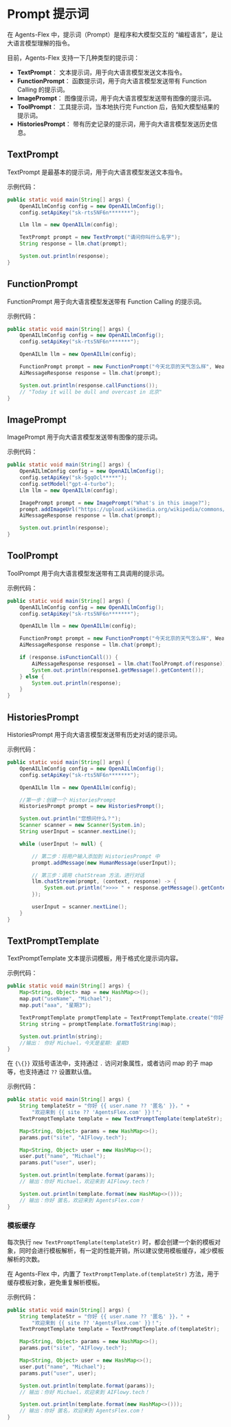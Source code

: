 # Prompt 提示词

在 Agents-Flex 中，提示词（Prompt）是程序和大模型交互的 “编程语言”，是让大语言模型理解的指令。

目前，Agents-Flex 支持一下几种类型的提示词：

- **TextPrompt**： 文本提示词，用于向大语言模型发送文本指令。
- **FunctionPrompt**： 函数提示词，用于向大语言模型发送带有 Function Calling 的提示词。
- **ImagePrompt**： 图像提示词，用于向大语言模型发送带有图像的提示词。
- **ToolPrompt**： 工具提示词，当本地执行完 Function 后，告知大模型结果的提示词。
- **HistoriesPrompt**： 带有历史记录的提示词，用于向大语言模型发送历史信息。

## TextPrompt

TextPrompt 是最基本的提示词，用于向大语言模型发送文本指令。

示例代码：

```java
public static void main(String[] args) {
    OpenAILlmConfig config = new OpenAILlmConfig();
    config.setApiKey("sk-rts5NF6n*******");

    Llm llm = new OpenAILlm(config);

    TextPrompt prompt = new TextPrompt("请问你叫什么名字");
    String response = llm.chat(prompt);

    System.out.println(response);
}
```

## FunctionPrompt

FunctionPrompt 用于向大语言模型发送带有 Function Calling 的提示词。

示例代码：

```java
public static void main(String[] args) {
    OpenAILlmConfig config = new OpenAILlmConfig();
    config.setApiKey("sk-rts5NF6n*******");

    OpenAILlm llm = new OpenAILlm(config);

    FunctionPrompt prompt = new FunctionPrompt("今天北京的天气怎么样", WeatherFunctions.class);
    AiMessageResponse response = llm.chat(prompt);

    System.out.println(response.callFunctions());
    // "Today it will be dull and overcast in 北京"
}
```

## ImagePrompt

ImagePrompt 用于向大语言模型发送带有图像的提示词。

示例代码：

```java
public static void main(String[] args) {
    OpenAILlmConfig config = new OpenAILlmConfig();
    config.setApiKey("sk-5gqOcl*****");
    config.setModel("gpt-4-turbo");
    Llm llm = new OpenAILlm(config);

    ImagePrompt prompt = new ImagePrompt("What's in this image?");
    prompt.addImageUrl("https://upload.wikimedia.org/wikipedia/commons/thumb/d/dd/Gfp-wisconsin-madison-the-nature-boardwalk.jpg/2560px-Gfp-wisconsin-madison-the-nature-boardwalk.jpg");
    AiMessageResponse response = llm.chat(prompt);

    System.out.println(response);
}
```

## ToolPrompt

ToolPrompt 用于向大语言模型发送带有工具调用的提示词。

示例代码：

```java
public static void main(String[] args) {
    OpenAILlmConfig config = new OpenAILlmConfig();
    config.setApiKey("sk-rts5NF6n*******");

    OpenAILlm llm = new OpenAILlm(config);

    FunctionPrompt prompt = new FunctionPrompt("今天北京的天气怎么样", WeatherFunctions.class);
    AiMessageResponse response = llm.chat(prompt);

    if (response.isFunctionCall()) {
        AiMessageResponse response1 = llm.chat(ToolPrompt.of(response));
        System.out.println(response1.getMessage().getContent());
    } else {
        System.out.println(response);
    }
}
```

## HistoriesPrompt

HistoriesPrompt 用于向大语言模型发送带有历史对话的提示词。

示例代码：

```java
public static void main(String[] args) {
    OpenAILlmConfig config = new OpenAILlmConfig();
    config.setApiKey("sk-rts5NF6n*******");

    OpenAILlm llm = new OpenAILlm(config);

    //第一步：创建一个 HistoriesPrompt
    HistoriesPrompt prompt = new HistoriesPrompt();

    System.out.println("您想问什么？");
    Scanner scanner = new Scanner(System.in);
    String userInput = scanner.nextLine();

    while (userInput != null) {

        // 第二步：将用户输入添加到 HistoriesPrompt 中
        prompt.addMessage(new HumanMessage(userInput));

        // 第三步：调用 chatStream 方法，进行对话
        llm.chatStream(prompt, (context, response) -> {
            System.out.println(">>>> " + response.getMessage().getContent());
        });

        userInput = scanner.nextLine();
    }
}
```

## TextPromptTemplate

TextPromptTemplate 文本提示词模板，用于格式化提示词内容。

示例代码：

```java
public static void main(String[] args) {
    Map<String, Object> map = new HashMap<>();
    map.put("useName", "Michael");
    map.put("aaa", "星期3");

    TextPromptTemplate promptTemplate = TextPromptTemplate.create("你好 {{  useName }}，今天是星期: {{aaa   }}");
    String string = promptTemplate.formatToString(map);

    System.out.println(string);
    //输出： 你好 Michael，今天是星期: 星期3
}
```

在 `{\{}}` 双括号语法中，支持通过 `.` 访问对象属性，或者访问 map 的子 map 等，也支持通过 `??` 设置默认值。

示例代码：

```java
public static void main(String[] args) {
    String templateStr = "你好 {{ user.name ?? '匿名' }}，" +
        "欢迎来到 {{ site ?? 'AgentsFlex.com' }}！";
    TextPromptTemplate template = new TextPromptTemplate(templateStr);

    Map<String, Object> params = new HashMap<>();
    params.put("site", "AIFlowy.tech");

    Map<String, Object> user = new HashMap<>();
    user.put("name", "Michael");
    params.put("user", user);

    System.out.println(template.format(params));
    // 输出：你好 Michael，欢迎来到 AIFlowy.tech！

    System.out.println(template.format(new HashMap<>()));
    // 输出：你好 匿名，欢迎来到 AgentsFlex.com！
}
```

### 模板缓存

每次执行 `new TextPromptTemplate(templateStr)` 时，都会创建一个新的模板对象，同时会进行模板解析，有一定的性能开销，所以建议使用模板缓存，减少模板解析的次数。

在 Agents-Flex 中，内置了 `TextPromptTemplate.of(templateStr)` 方法，用于缓存模板对象，避免重复解析模板。

示例代码：

```java
public static void main(String[] args) {
    String templateStr = "你好 {{ user.name ?? '匿名' }}，" +
        "欢迎来到 {{ site ?? 'AgentsFlex.com' }}！";
    TextPromptTemplate template = TextPromptTemplate.of(templateStr);

    Map<String, Object> params = new HashMap<>();
    params.put("site", "AIFlowy.tech");

    Map<String, Object> user = new HashMap<>();
    user.put("name", "Michael");
    params.put("user", user);

    System.out.println(template.format(params));
    // 输出：你好 Michael，欢迎来到 AIFlowy.tech！

    System.out.println(template.format(new HashMap<>()));
    // 输出：你好 匿名，欢迎来到 AgentsFlex.com！
}
```
